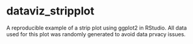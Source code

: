 # dataviz_stripplot

A reproducible example of a strip plot using ggplot2 in RStudio. All data used for this plot was randomly generated to avoid data prvacy issues.
